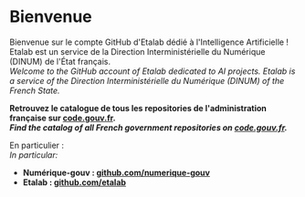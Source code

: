 # Bienvenue

Bienvenue sur le compte GitHub d'Etalab dédié à l'Intelligence Artificielle ! Etalab est un service de la Direction Interministérielle du Numérique (DINUM) de l'État français.  
*Welcome to the GitHub account of Etalab dedicated to AI projects. Etalab is a service of the Direction Interministérielle du Numérique (DINUM) of the French State.*

__Retrouvez le catalogue de tous les repositories de l'administration française sur [code.gouv.fr](https://code.gouv.fr/public/#/groups).__  
__*Find the catalog of all French government repositories on [code.gouv.fr](https://code.gouv.fr/public/#/groups).*__

En particulier :  
*In particular:*

- __Numérique-gouv : [github.com/numerique-gouv](https://github.com/numerique-gouv)__
- __Etalab : [github.com/etalab](https://github.com/etalab)__
